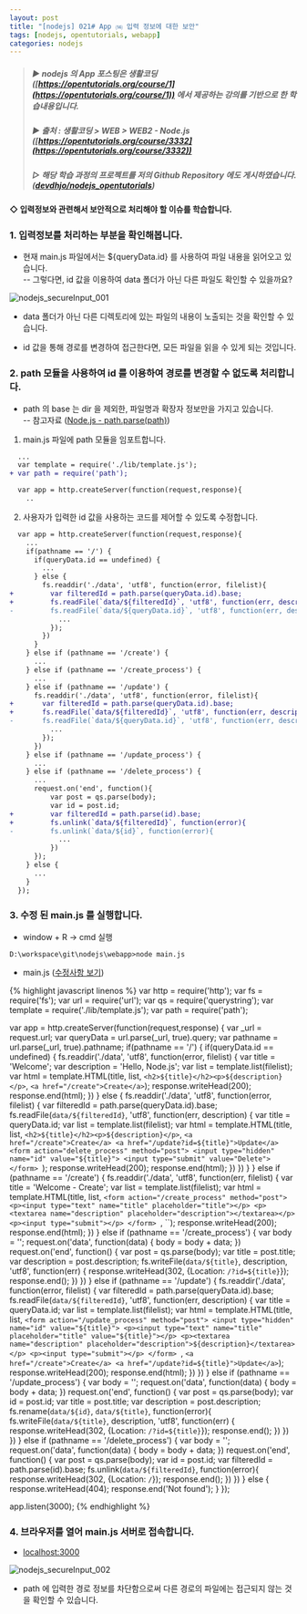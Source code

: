 ```yaml
---
layout: post
title: "[nodejs] 021# App ⒁ 입력 정보에 대한 보안"
tags: [nodejs, opentutorials, webapp]
categories: nodejs
---
```



> ##### ▶ nodejs 의 App 포스팅은 생활코딩 ([https://opentutorials.org/course/1](https://opentutorials.org/course/1)) 에서 제공하는 강의를 기반으로 한 학습내용입니다.  
> ##### ▶ 출처 : 생활코딩 > WEB > WEB2 - Node.js ([https://opentutorials.org/course/3332](https://opentutorials.org/course/3332))  
> ##### ▷ 해당 학습 과정의 프로젝트를 저의 Github Repository 에도 게시하였습니다. ([devdhjo/nodejs_opentutorials](https://github.com/devdhjo/nodejs_opentutorials))  



#### ◇ 입력정보와 관련해서 보안적으로 처리해야 할 이슈를 학습합니다.  


### 1. 입력정보를 처리하는 부분을 확인해봅니다.  

- 현재 main.js 파일에서는 ${queryData.id} 를 사용하여 파일 내용을 읽어오고 있습니다.  
-- 그렇다면, id 값을 이용하여 data 폴더가 아닌 다른 파일도 확인할 수 있을까요?  

![nodejs_secureInput_001](https://drive.google.com/uc?id=1QUh7F3JQFOFtgbMFZv3m33cGH5KvmC6G)  

- data 폴더가 아닌 다른 디렉토리에 있는 파일의 내용이 노출되는 것을 확인할 수 있습니다.  

- id 값을 통해 경로를 변경하여 접근한다면, 모든 파일을 읽을 수 있게 되는 것입니다.  

### 2. path 모듈을 사용하여 id 를 이용하여 경로를 변경할 수 없도록 처리합니다.  

- path 의 base 는 dir 을 제외한, 파일명과 확장자 정보만을 가지고 있습니다.  
  -- 참고자료 ([Node.js - path.parse(path)](https://nodejs.org/dist/latest-v12.x/docs/api/path.html#path_path_parse_path))  

1) main.js 파일에 path 모듈을 임포트합니다.  

```diff
  ...
  var template = require('./lib/template.js');
+ var path = require('path');

  var app = http.createServer(function(request,response){
    ..
```

2) 사용자가 입력한 id 값을 사용하는 코드를 제어할 수 있도록 수정합니다.  

```diff
  var app = http.createServer(function(request,response){
    ...
    if(pathname == '/') {
      if(queryData.id == undefined) {
        ...
      } else {
        fs.readdir('./data', 'utf8', function(error, filelist){
+         var filteredId = path.parse(queryData.id).base;
+         fs.readFile(`data/${filteredId}`, 'utf8', function(err, description) {
-         fs.readFile(`data/${queryData.id}`, 'utf8', function(err, description) {
            ...
          });
        })
      }
    } else if (pathname == '/create') {
      ...
    } else if (pathname == '/create_process') {
      ...
    } else if (pathname == '/update') {
      fs.readdir('./data', 'utf8', function(error, filelist){
+       var filteredId = path.parse(queryData.id).base;
+       fs.readFile(`data/${filteredId}`, 'utf8', function(err, description) {
-       fs.readFile(`data/${queryData.id}`, 'utf8', function(err, description) {
          ...
        });
      })
    } else if (pathname == '/update_process') {
      ...
    } else if (pathname == '/delete_process') {
      ...
      request.on('end', function(){
          var post = qs.parse(body);
          var id = post.id;
+         var filteredId = path.parse(id).base;
+         fs.unlink(`data/${filteredId}`, function(error){
-         fs.unlink(`data/${id}`, function(error){
            ...
          })
      });
    } else {
      ...
    }
  });
```

### 3. 수정 된 main.js 를 실행합니다.  

- window + R → cmd 실행  

```
D:\workspace\git\nodejs\webapp>node main.js
```

- main.js ([수정사항 보기](https://github.com/devdhjo/nodejs_opentutorials/commit/d5cb0ee857ae56e6438832c18c2fbff20f899558))  

{% highlight javascript linenos %}
var http = require('http');
var fs = require('fs');
var url = require('url');
var qs = require('querystring');
var template = require('./lib/template.js');
var path = require('path');

var app = http.createServer(function(request,response) {
  var _url = request.url;
  var queryData = url.parse(_url, true).query;
  var pathname = url.parse(_url, true).pathname;
  if(pathname == '/') {
    if(queryData.id == undefined) {
      fs.readdir('./data', 'utf8', function(error, filelist) {
        var title = 'Welcome';
        var description = 'Hello, Node.js';
        var list = template.list(filelist);
        var html = template.HTML(title, list,
          `<h2>${title}</h2><p>${description}</p>`,
          `<a href="/create">Create</a>`);
        response.writeHead(200);
        response.end(html);
      })
    } else {
      fs.readdir('./data', 'utf8', function(error, filelist) {
        var filteredId = path.parse(queryData.id).base;
        fs.readFile(`data/${filteredId}`, 'utf8', function(err, description) {
          var title = queryData.id;
          var list = template.list(filelist);
          var html = template.HTML(title, list,
            `<h2>${title}</h2><p>${description}</p>`,
            `<a href="/create">Create</a> <a href="/update?id=${title}">Update</a>
             <form action="delete_process" method="post">
               <input type="hidden" name="id" value="${title}">
               <input type="submit" value="Delete">
             </form>
            `);
          response.writeHead(200);
          response.end(html);
        })
      })
    }
  } else if (pathname == '/create') {
    fs.readdir('./data', 'utf8', function(err, filelist) {
      var title = 'Welcome - Create';
      var list = template.list(filelist);
      var html = template.HTML(title, list,
        `<form action="/create_process" method="post">
           <p><input type="text" name="title" placeholder="title"></p>
           <p><textarea name="description" placeholder="description"></textarea></p>
           <p><input type="submit"></p>
         </form>
        `, ``);
      response.writeHead(200);
      response.end(html);
    })
  } else if (pathname == '/create_process') {
    var body = '';
    request.on('data', function(data) {
      body = body + data;
    })
    request.on('end', function() {
      var post = qs.parse(body);
      var title = post.title;
      var description = post.description;
      fs.writeFile(`data/${title}`, description, 'utf8', function(err) {
        response.writeHead(302, {Location: `/?id=${title}`});
        response.end();
      })
    })
  } else if (pathname == '/update') {
    fs.readdir('./data', function(error, filelist) {
      var filteredId = path.parse(queryData.id).base;
      fs.readFile(`data/${filteredId}`, 'utf8', function(err, description) {
        var title = queryData.id;
        var list = template.list(filelist);
        var html = template.HTML(title, list,
          `<form action="/update_process" method="post">
             <input type="hidden" name="id" value="${title}">
             <p><input type="text" name="title" placeholder="title" value="${title}"></p>
             <p><textarea name="description" placeholder="description">${description}</textarea></p>
             <p><input type="submit"></p>
           </form>
          `, `<a href="/create">Create</a> <a href="/update?id=${title}">Update</a>`);
        response.writeHead(200);
        response.end(html);
      })
    })
  } else if (pathname == '/update_process') {
    var body = '';
    request.on('data', function(data) {
      body = body + data;
    })
    request.on('end', function() {
      var post = qs.parse(body);
      var id = post.id;
      var title = post.title;
      var description = post.description;
      fs.rename(`data/${id}`, `data/${title}`, function(error){
        fs.writeFile(`data/${title}`, description, 'utf8', function(err) {
          response.writeHead(302, {Location: `/?id=${title}`});
          response.end();
        })
      })
    })
  } else if (pathname == '/delete_process') {
    var body = '';
    request.on('data', function(data) {
      body = body + data;
    })
    request.on('end', function() {
      var post = qs.parse(body);
      var id = post.id;
      var filteredId = path.parse(id).base;
      fs.unlink(`data/${filteredId}`, function(error){
        response.writeHead(302, {Location: `/`});
        response.end();
      })
    })
  } else {
    response.writeHead(404);
    response.end('Not found');
  }
});

app.listen(3000);
{% endhighlight %}

### 4. 브라우저를 열어 main.js 서버로 접속합니다.  

- [localhost:3000](localhost:3000)  

![nodejs_secureInput_002](https://drive.google.com/uc?id=1MVDVFcf2VcvNLzKgisXrw3JwFIiApQhP)  

- path 에 입력한 경로 정보를 차단함으로써 다른 경로의 파일에는 접근되지 않는 것을 확인할 수 있습니다.  
